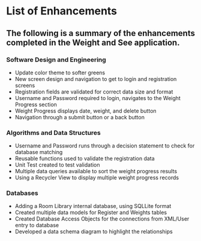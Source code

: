 # List of Enhancements
## The following is a summary of the enhancements completed in the Weight and See application.

### Software Design and Engineering
- Update color theme to softer greens
- New screen design and navigation to get to login and registration screens
- Registration fields are validated for correct data size and format
- Username and Password required to login, navigates to the Weight Progress section
- Weight Progress displays date, weight, and delete button
- Navigation through a submit button or a back button

### Algorithms and Data Structures
- Username and Password runs through a decision statement to check for database matching
- Reusable functions used to validate the registration data
- Unit Test created to test validation
- Multiple data queries available to sort the weight progress results
- Using a Recycler View to display multiple weight progress records

### Databases
- Adding a Room Library internal database, using SQLLite format
- Created multiple data models for Register and Weights tables
- Created Database Access Objects for the connections from XML/User entry to database
- Developed a data schema diagram to highlight the relationships
